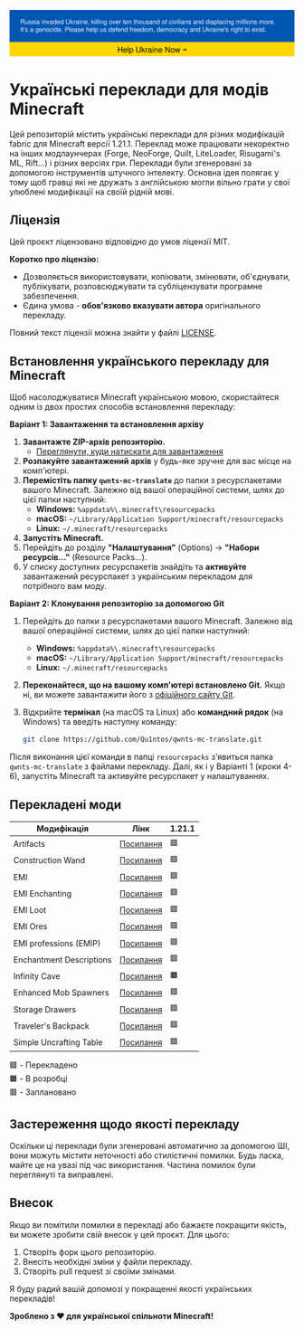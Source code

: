 [![Stand With Ukraine](https://raw.githubusercontent.com/vshymanskyy/StandWithUkraine/main/banner2-direct.svg)](https://vshymanskyy.github.io/StandWithUkraine/)<br>
# Українські переклади для модів Minecraft

Цей репозиторій містить українські переклади для різних модифікацій fabric для Minecraft версії 1.21.1. Переклад може працювати некоректно на інших модлаунчерах (Forge, NeoForge, Quilt, LiteLoader, Risugami's ML, Rift...) і різних версіях гри. Переклади були згенеровані за допомогою інструментів штучного інтелекту. Основна ідея полягає у тому щоб гравці які не дружать з англійською могли вільно грати у свої улюблені модифікації на своїй рідній мові.

## Ліцензія

Цей проєкт ліцензовано відповідно до умов ліцензії MIT.

**Коротко про ліцензію:**

* Дозволяється використовувати, копіювати, змінювати, об'єднувати, публікувати, розповсюджувати та субліцензувати програмне забезпечення.
* Єдина умова - **обов'язково вказувати автора** оригінального перекладу.

Повний текст ліцензії можна знайти у файлі [LICENSE](LICENSE).

## Встановлення українського перекладу для Minecraft

Щоб насолоджуватися Minecraft українською мовою, скористайтеся одним із двох простих способів встановлення перекладу:

**Варіант 1: Завантаження та встановлення архіву**

1.  **Завантажте ZIP-архів репозиторію.**
    * [Переглянути, куди натискати для завантаження](https://docs.github.com/en/get-started/start-your-journey/downloading-files-from-github#downloading-a-repositorys-files)
2.  **Розпакуйте завантажений архів** у будь-яке зручне для вас місце на комп'ютері.
3.  **Перемістіть папку `qwnts-mc-translate`** до папки з ресурспакетами вашого Minecraft. Залежно від вашої операційної системи, шлях до цієї папки наступний:
    * **Windows:** `%appdata%\.minecraft\resourcepacks`
    * **macOS:** `~/Library/Application Support/minecraft/resourcepacks`
    * **Linux:** `~/.minecraft/resourcepacks`
4.  **Запустіть Minecraft.**
5.  Перейдіть до розділу **"Налаштування"** (Options) → **"Набори ресурсів..."** (Resource Packs...).
6.  У списку доступних ресурспакетів знайдіть та **активуйте** завантажений ресурспакет з українським перекладом для потрібного вам моду.

**Варіант 2: Клонування репозиторію за допомогою Git**

1.  Перейдіть до папки з ресурспакетами вашого Minecraft. Залежно від вашої операційної системи, шлях до цієї папки наступний:

    * **Windows:** `%appdata%\.minecraft\resourcepacks`
    * **macOS:** `~/Library/Application Support/minecraft/resourcepacks`
    * **Linux:** `~/.minecraft/resourcepacks`

2.  **Переконайтеся, що на вашому комп'ютері встановлено Git.** Якщо ні, ви можете завантажити його з [офіційного сайту Git](https://git-scm.com/).

3.  Відкрийте **термінал** (на macOS та Linux) або **командний рядок** (на Windows) та введіть наступну команду:

    ```bash
    git clone https://github.com/Qu1ntos/qwnts-mc-translate.git
    ```

Після виконання цієї команди в папці `resourcepacks` з'явиться папка `qwnts-mc-translate` з файлами перекладу. Далі, як і у Варіанті 1 (кроки 4-6), запустіть Minecraft та активуйте ресурспакет у налаштуваннях.
 
## Перекладені моди
<table>
        <thead>
            <tr>
                <th>Модифікація</th>
                <th>Лінк</th>
                <th>1.21.1</th>
            </tr>
        </thead>
        <tbody>
            <tr>
                <td>Artifacts</td>
                <td><a href="https://modrinth.com/mod/artifacts">Посилання</a></td>
                <td>🟩</td>
            </tr>
            <tr>
                <td>Construction Wand</td>
                <td><a href="https://modrinth.com/mod/construction-wand">Посилання</a></td>
                <td>🟩</td>
            </tr>
            <tr>
                <td>EMI</td>
                <td><a href="https://modrinth.com/mod/emi">Посилання</a></td>
                <td>🟩</td>
            </tr>
            <tr>
                <td>EMI Enchanting</td>
                <td><a href="https://modrinth.com/mod/emi-enchanting">Посилання</a></td>
                <td>🟩</td>
            </tr>
            <tr>
                <td>EMI Loot</td>
                <td><a href="https://modrinth.com/mod/emi-loot">Посилання</a></td>
                <td>🟩</td>
            </tr>
            <tr>
                <td>EMI Ores</td>
                <td><a href="https://modrinth.com/mod/emi-ores">Посилання</a></td>
                <td>🟩</td>
            </tr>
            <tr>
                <td>EMI professions (EMIP)</td>
                <td><a href="https://modrinth.com/mod/emi-professions-(emip)">Посилання</a></td>
                <td>🟩</td>
            </tr>
            <tr>
                <td>Enchantment Descriptions</td>
                <td><a href="https://modrinth.com/mod/enchantment-descriptions">Посилання</a></td>
                <td>🟩</td>
            </tr>
            <tr>
                <td>Infinity Cave</td>
                <td><a href="https://modrinth.com/datapack/infinity-cave">Посилання</a></td>
                <td>🟧</td>
            </tr>
            <tr>
                <td>Enhanced Mob Spawners</td>
                <td><a href="https://modrinth.com/mod/enhanced-mob-spawners">Посилання</a></td>
                <td>🟩</td>
            </tr>
            <tr>
                <td>Storage Drawers</td>
                <td><a href="https://modrinth.com/mod/storagedrawers">Посилання</a></td>
                <td>🟩</td>
            </tr>
            <tr>
                <td>Traveler's Backpack</td>
                <td><a href="https://modrinth.com/mod/travelersbackpack">Посилання</a></td>
                <td>🟩</td>
            </tr>
            <tr>
                <td>Simple Uncrafting Table</td>
                <td><a href="https://modrinth.com/mod/simple-uncrafting-table">Посилання</a></td>
                <td>🟩</td>
            </tr>
        </tbody>
</table>
    
🟩 - Перекладено<br>
🟧 - В розробці<br>
🟥 - Заплановано

## Застереження щодо якості перекладу

Оскільки ці переклади були згенеровані автоматично за допомогою ШІ, вони можуть містити неточності або стилістичні помилки. Будь ласка, майте це на увазі під час використання.
Частина помилок були переглянуті та виправлені.

## Внесок

Якщо ви помітили помилки в перекладі або бажаєте покращити якість, ви можете зробити свій внесок у цей проєкт. Для цього:

1.  Створіть форк цього репозиторію.
2.  Внесіть необхідні зміни у файли перекладу.
3.  Створіть pull request зі своїми змінами.

Я буду радий вашій допомозі у покращенні якості українських перекладів!

**Зроблено з ❤️ для української спільноти Minecraft!**<br><br>
